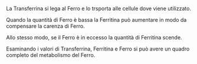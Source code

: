 La Transferrina si lega al Ferro e lo trsporta alle cellule dove viene utilizzato.

Quando la quantità di Ferro è bassa la Ferritina può aumentare in modo da compensare la carenza di Ferro.

Allo stesso modo, se il Ferro è in eccesso la quantità di Ferritina scende.

Esaminando i valori di Transferrina, Ferritina e Ferro si può avere un quadro completo del metabolismo del Ferro.
